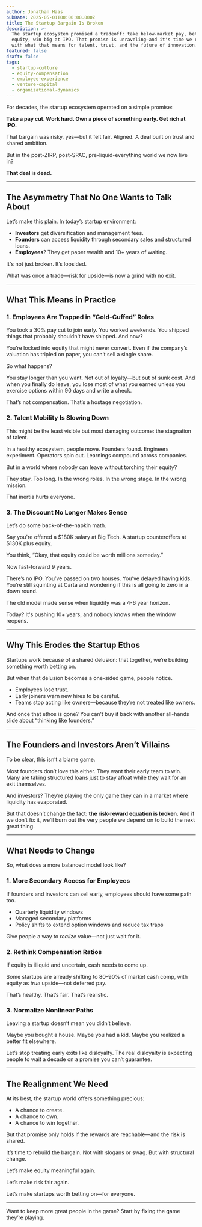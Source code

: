 ```yaml
---
author: Jonathan Haas
pubDate: 2025-05-01T00:00:00.000Z
title: The Startup Bargain Is Broken
description: >-
  The startup ecosystem promised a tradeoff: take below-market pay, bet on
  equity, win big at IPO. That promise is unraveling—and it's time we reckon
  with what that means for talent, trust, and the future of innovation.
featured: false
draft: false
tags:
  - startup-culture
  - equity-compensation
  - employee-experience
  - venture-capital
  - organizational-dynamics
---
```


For decades, the startup ecosystem operated on a simple promise:

**Take a pay cut. Work hard. Own a piece of something early. Get rich at IPO.**

That bargain was risky, yes—but it felt fair. Aligned. A deal built on trust and shared ambition.

But in the post-ZIRP, post-SPAC, pre-liquid-everything world we now live in?

**That deal is dead.**

---

## The Asymmetry That No One Wants to Talk About

Let’s make this plain. In today’s startup environment:

- **Investors** get diversification and management fees.
- **Founders** can access liquidity through secondary sales and structured loans.
- **Employees**? They get paper wealth and 10+ years of waiting.

It's not just broken. It’s lopsided.

What was once a trade—risk for upside—is now a grind with no exit.

---

## What This Means in Practice

### 1. Employees Are Trapped in “Gold-Cuffed” Roles

You took a 30% pay cut to join early. You worked weekends. You shipped things that probably shouldn't have shipped. And now?

You’re locked into equity that might never convert. Even if the company’s valuation has tripled on paper, you can’t sell a single share.

So what happens?

You stay longer than you want. Not out of loyalty—but out of sunk cost. And when you finally do leave, you lose most of what you earned unless you exercise options within 90 days and write a check.

That’s not compensation. That’s a hostage negotiation.

### 2. Talent Mobility Is Slowing Down

This might be the least visible but most damaging outcome: the stagnation of talent.

In a healthy ecosystem, people move. Founders found. Engineers experiment. Operators spin out. Learnings compound across companies.

But in a world where nobody can leave without torching their equity?

They stay. Too long. In the wrong roles. In the wrong stage. In the wrong mission.

That inertia hurts everyone.

### 3. The Discount No Longer Makes Sense

Let’s do some back-of-the-napkin math.

Say you're offered a $180K salary at Big Tech. A startup counteroffers at $130K plus equity.

You think, “Okay, that equity could be worth millions someday.”

Now fast-forward 9 years.

There’s no IPO. You’ve passed on two houses. You’ve delayed having kids. You’re still squinting at Carta and wondering if this is all going to zero in a down round.

The old model made sense when liquidity was a 4-6 year horizon.

Today? It's pushing 10+ years, and nobody knows when the window reopens.

---

## Why This Erodes the Startup Ethos

Startups work because of a shared delusion: that together, we’re building something worth betting on.

But when that delusion becomes a one-sided game, people notice.

- Employees lose trust.
- Early joiners warn new hires to be careful.
- Teams stop acting like owners—because they’re not treated like owners.

And once that ethos is gone? You can’t buy it back with another all-hands slide about “thinking like founders.”

---

## The Founders and Investors Aren’t Villains

To be clear, this isn’t a blame game.

Most founders don’t love this either. They want their early team to win. Many are taking structured loans just to stay afloat while they wait for an exit themselves.

And investors? They’re playing the only game they can in a market where liquidity has evaporated.

But that doesn’t change the fact: **the risk-reward equation is broken**. And if we don’t fix it, we’ll burn out the very people we depend on to build the next great thing.

---

## What Needs to Change

So, what does a more balanced model look like?

### 1. More Secondary Access for Employees

If founders and investors can sell early, employees should have some path too.

- Quarterly liquidity windows
- Managed secondary platforms
- Policy shifts to extend option windows and reduce tax traps

Give people a way to _realize_ value—not just wait for it.

### 2. Rethink Compensation Ratios

If equity is illiquid and uncertain, cash needs to come up.

Some startups are already shifting to 80–90% of market cash comp, with equity as _true_ upside—not deferred pay.

That’s healthy. That’s fair. That’s realistic.

### 3. Normalize Nonlinear Paths

Leaving a startup doesn’t mean you didn’t believe.

Maybe you bought a house. Maybe you had a kid. Maybe you realized a better fit elsewhere.

Let’s stop treating early exits like disloyalty. The real disloyalty is expecting people to wait a decade on a promise you can’t guarantee.

---

## The Realignment We Need

At its best, the startup world offers something precious:

- A chance to create.
- A chance to own.
- A chance to win together.

But that promise only holds if the rewards are reachable—and the risk is shared.

It’s time to rebuild the bargain. Not with slogans or swag. But with structural change.

Let’s make equity meaningful again.

Let’s make risk fair again.

Let’s make startups worth betting on—for everyone.

---

Want to keep more great people in the game? Start by fixing the game they’re playing.
